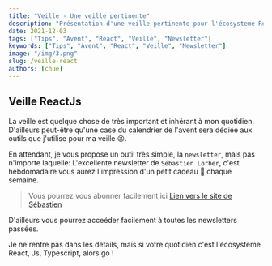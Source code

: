 ```yaml
---
title: "Veille - Une veille pertinente"
description: "Présentation d'une veille pertinente pour l'écosysteme React"
date: 2021-12-03
tags: ["Tips", "Avent", "React", "Veille", "Newsletter"]
keywords: ["Tips", "Avent", "React", "Veille", "Newsletter"]
image: "/img/3.png"
slug: /veille-react
authors: [chue]
---
```


## Veille ReactJs

La veille est quelque chose de très important et inhérant à mon quotidien. D'ailleurs peut-être qu'une case du calendrier de l'avent sera dédiée aux outils que j'utilise pour ma veille 😉.

<!--truncate-->

En attendant, je vous propose un outil très simple, la `newsletter`, mais pas n'importe laquelle:
L'excellente newsletter de `Sébastien Lorber`, c'est hebdomadaire vous aurez l'impression d'un petit cadeau 🎁 chaque semaine.

> Vous pourrez vous abonner facilement ici [Lien vers le site de Sébastien](https://www.getrevue.co/profile/sebastien-lorber?utm_campaign=Issue&utm_content=topprofilename&utm_medium=email&utm_source=React+Hebdo)

D'ailleurs vous pourrez acceéder facilement à toutes les newsletters passées.

Je ne rentre pas dans les détails, mais si votre quotidien c'est l'écosysteme React, Js, Typescript, alors go !
